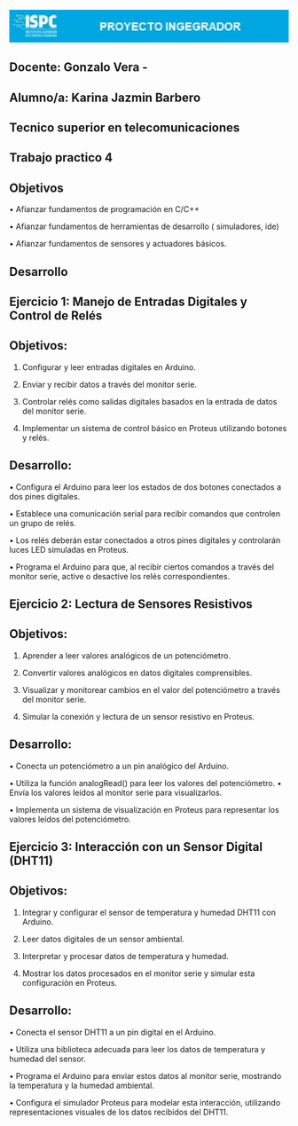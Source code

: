![alt text](<pi imag 4.jpg>)

## Docente: Gonzalo Vera -     

## Alumno/a: Karina Jazmin Barbero      

## Tecnico superior en telecomunicaciones      

## Trabajo practico 4

## Objetivos     

• Afianzar fundamentos de programación en C/C++    

• Afianzar fundamentos de herramientas de desarrollo (
simuladores, ide)      

• Afianzar fundamentos de sensores y actuadores básicos.     


## Desarrollo      

## Ejercicio 1: Manejo de Entradas Digitales y Control de Relés     

## Objetivos:       

1. Configurar y leer entradas digitales en Arduino.     

2. Enviar y recibir datos a través del monitor serie.     

3. Controlar relés como salidas digitales basados en la entrada de
datos del monitor serie.     

4. Implementar un sistema de control básico en Proteus utilizando
botones y relés.     

## Desarrollo:    

• Configura el Arduino para leer los estados de dos botones
conectados a dos pines digitales.     

• Establece una comunicación serial para recibir comandos que
controlen un grupo de relés.      

• Los relés deberán estar conectados a otros pines digitales y
controlarán luces LED simuladas en Proteus.     

• Programa el Arduino para que, al recibir ciertos comandos a través
del monitor serie, active o desactive los relés correspondientes.     

## Ejercicio 2: Lectura de Sensores Resistivos    

## Objetivos:   

1. Aprender a leer valores analógicos de un potenciómetro.    

2. Convertir valores analógicos en datos digitales comprensibles.    

3. Visualizar y monitorear cambios en el valor del potenciómetro a
través del monitor serie.      

4. Simular la conexión y lectura de un sensor resistivo en Proteus.     

## Desarrollo:
• Conecta un potenciómetro a un pin analógico del Arduino.

• Utiliza la función analogRead() para leer los valores del
potenciómetro.
• Envía los valores leídos al monitor serie para visualizarlos.    

• Implementa un sistema de visualización en Proteus para
representar los valores leídos del potenciómetro.     

## Ejercicio 3: Interacción con un Sensor Digital (DHT11)    

## Objetivos:    

1. Integrar y configurar el sensor de temperatura y humedad DHT11
con Arduino.    

2. Leer datos digitales de un sensor ambiental.   

3. Interpretar y procesar datos de temperatura y humedad.    

4. Mostrar los datos procesados en el monitor serie y simular esta
configuración en Proteus.    

## Desarrollo:     

• Conecta el sensor DHT11 a un pin digital en el Arduino.      

• Utiliza una biblioteca adecuada para leer los datos de temperatura
y humedad del sensor.     

• Programa el Arduino para enviar estos datos al monitor serie,
mostrando la temperatura y la humedad ambiental.        

• Configura el simulador Proteus para modelar esta interacción,
utilizando representaciones visuales de los datos recibidos del
DHT11.     

